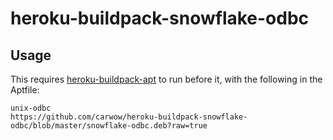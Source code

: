 heroku-buildpack-snowflake-odbc
===

## Usage
This requires [heroku-buildpack-apt](https://github.com/heroku/heroku-buildpack-apt) to run before
it, with the following in the Aptfile:

```
unix-odbc
https://github.com/carwow/heroku-buildpack-snowflake-odbc/blob/master/snowflake-odbc.deb?raw=true
```
